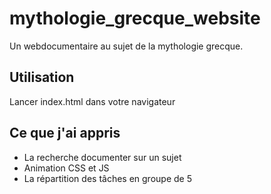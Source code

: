 # mythologie_grecque_website
Un webdocumentaire au sujet de la mythologie grecque.

## Utilisation
Lancer index.html dans votre navigateur

## Ce que j'ai appris
- La recherche documenter sur un sujet
- Animation CSS et JS
- La répartition des tâches en groupe de 5

